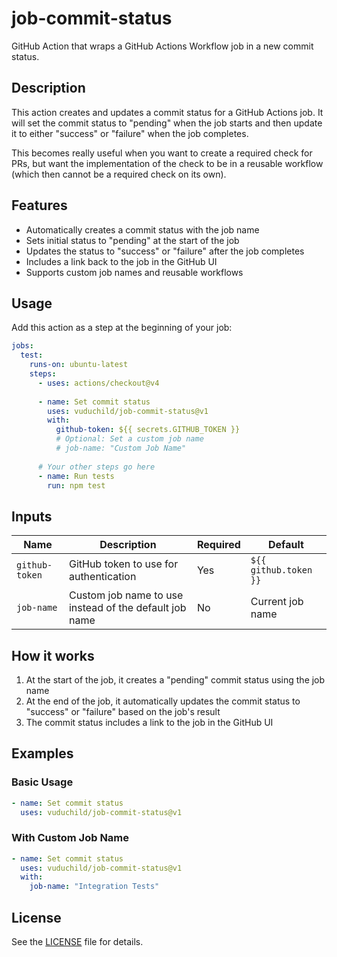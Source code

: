 # job-commit-status

GitHub Action that wraps a GitHub Actions Workflow job in a new commit status.

## Description

This action creates and updates a commit status for a GitHub Actions job. It will set the commit status to "pending" when the job starts and then update it to either "success" or "failure" when the job completes.

This becomes really useful when you want to create a required check for PRs, but want the implementation of the check to be in a reusable workflow (which then cannot be a required check on its own).

## Features

- Automatically creates a commit status with the job name
- Sets initial status to "pending" at the start of the job
- Updates the status to "success" or "failure" after the job completes
- Includes a link back to the job in the GitHub UI
- Supports custom job names and reusable workflows

## Usage

Add this action as a step at the beginning of your job:

```yaml
jobs:
  test:
    runs-on: ubuntu-latest
    steps:
      - uses: actions/checkout@v4
      
      - name: Set commit status
        uses: vuduchild/job-commit-status@v1
        with:
          github-token: ${{ secrets.GITHUB_TOKEN }}
          # Optional: Set a custom job name 
          # job-name: "Custom Job Name"
          
      # Your other steps go here
      - name: Run tests
        run: npm test
```

## Inputs

| Name | Description | Required | Default |
|------|-------------|----------|---------|
| `github-token` | GitHub token to use for authentication | Yes | `${{ github.token }}` |
| `job-name` | Custom job name to use instead of the default job name | No | Current job name |

## How it works

1. At the start of the job, it creates a "pending" commit status using the job name
2. At the end of the job, it automatically updates the commit status to "success" or "failure" based on the job's result
3. The commit status includes a link to the job in the GitHub UI

## Examples

### Basic Usage

```yaml
- name: Set commit status
  uses: vuduchild/job-commit-status@v1
```

### With Custom Job Name

```yaml
- name: Set commit status
  uses: vuduchild/job-commit-status@v1
  with:
    job-name: "Integration Tests"
```

## License

See the [LICENSE](LICENSE) file for details.
